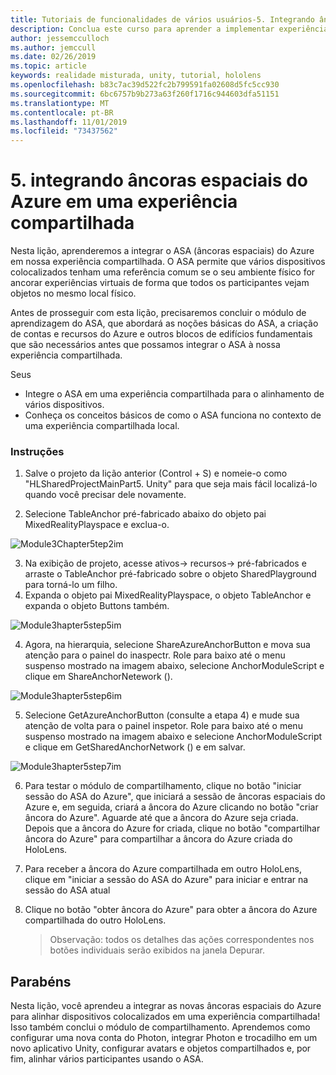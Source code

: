 ```yaml
---
title: Tutoriais de funcionalidades de vários usuários-5. Integrando âncoras espaciais do Azure em uma experiência compartilhada
description: Conclua este curso para aprender a implementar experiências compartilhadas de vários usuários em um aplicativo do HoloLens 2.
author: jessemcculloch
ms.author: jemccull
ms.date: 02/26/2019
ms.topic: article
keywords: realidade misturada, unity, tutorial, hololens
ms.openlocfilehash: b83c7ac39d522fc2b799591fa02608d5fc5cc930
ms.sourcegitcommit: 6bc6757b9b273a63f260f1716c944603dfa51151
ms.translationtype: MT
ms.contentlocale: pt-BR
ms.lasthandoff: 11/01/2019
ms.locfileid: "73437562"
---
```

# <a name="5-integrating-azure-spatial-anchors-into-a-shared-experience"></a>5. integrando âncoras espaciais do Azure em uma experiência compartilhada

Nesta lição, aprenderemos a integrar o ASA (âncoras espaciais) do Azure em nossa experiência compartilhada. O ASA permite que vários dispositivos colocalizados tenham uma referência comum se o seu ambiente físico for ancorar experiências virtuais de forma que todos os participantes vejam objetos no mesmo local físico.

Antes de prosseguir com esta lição, precisaremos concluir o módulo de aprendizagem do ASA, que abordará as noções básicas do ASA, a criação de contas e recursos do Azure e outros blocos de edifícios fundamentais que são necessários antes que possamos integrar o ASA à nossa experiência compartilhada.

Seus

- Integre o ASA em uma experiência compartilhada para o alinhamento de vários dispositivos.
- Conheça os conceitos básicos de como o ASA funciona no contexto de uma experiência compartilhada local.

### <a name="instructions"></a>Instruções

1. Salve o projeto da lição anterior (Control + S) e nomeie-o como "HLSharedProjectMainPart5. Unity" para que seja mais fácil localizá-lo quando você precisar dele novamente.

2. Selecione TableAnchor pré-fabricado abaixo do objeto pai MixedRealityPlayspace e exclua-o.

![Module3Chapter5tep2im](images/module3chapter5step2im.PNG)

3.  Na exibição de projeto, acesse ativos-> recursos-> pré-fabricados e arraste o TableAnchor pré-fabricado sobre o objeto SharedPlayground para torná-lo um filho.
4.  Expanda o objeto pai MixedRealityPlayspace, o objeto TableAnchor e expanda o objeto Buttons também. 

![Module3hapter5step5im](images/module3chapter5step5im.PNG)

4. Agora, na hierarquia, selecione ShareAzureAnchorButton e mova sua atenção para o painel do inaspectr. Role para baixo até o menu suspenso mostrado na imagem abaixo, selecione AnchorModuleScript e clique em ShareAnchorNetework ().

![Module3hapter5step6im](images/module3chapter5step6im.PNG)

5. Selecione GetAzureAnchorButton (consulte a etapa 4) e mude sua atenção de volta para o painel inspetor. Role para baixo até o menu suspenso mostrado na imagem abaixo e selecione AnchorModuleScript e clique em GetSharedAnchorNetwork () e em salvar.

![Module3hapter5step7im](images/module3chapter5step7im.PNG)

6. Para testar o módulo de compartilhamento, clique no botão "iniciar sessão do ASA do Azure", que iniciará a sessão de âncoras espaciais do Azure e, em seguida, criará a âncora do Azure clicando no botão "criar âncora do Azure". Aguarde até que a âncora do Azure seja criada. Depois que a âncora do Azure for criada, clique no botão "compartilhar âncora do Azure" para compartilhar a âncora do Azure criada do HoloLens.

7. Para receber a âncora do Azure compartilhada em outro HoloLens, clique em "iniciar a sessão do ASA do Azure" para iniciar e entrar na sessão do ASA atual

8. Clique no botão "obter âncora do Azure" para obter a âncora do Azure compartilhada do outro HoloLens.

   > Observação: todos os detalhes das ações correspondentes nos botões individuais serão exibidos na janela Depurar.

## <a name="congratulations"></a>Parabéns

Nesta lição, você aprendeu a integrar as novas âncoras espaciais do Azure para alinhar dispositivos colocalizados em uma experiência compartilhada! Isso também conclui o módulo de compartilhamento. Aprendemos como configurar uma nova conta do Photon, integrar Photon e trocadilho em um novo aplicativo Unity, configurar avatars e objetos compartilhados e, por fim, alinhar vários participantes usando o ASA. 

